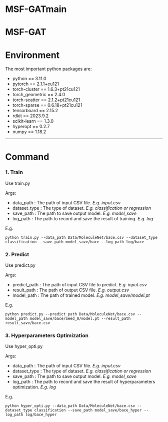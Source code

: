# MSF-GATmain

# MSF-GAT

# **Environment**

The most important python packages are:
- python == 3.11.0
- pytorch == 2.1.1+cu121
- torch-cluster == 1.6.3+pt21cu121
- torch_geometric == 2.4.0
- torch-scatter == 2.1.2+pt21cu121
- torch-sparse == 0.6.18+pt21cu121
- tensorboard == 2.15.2
- rdkit == 2023.9.2
- scikit-learn == 1.3.0
- hyperopt == 0.2.7
- numpy == 1.18.2


---
# **Command**

### **1. Train**
Use train.py

Args:
  - data_path : The path of input CSV file. *E.g. input.csv*
  - dataset_type : The type of dataset. *E.g. classification  or  regression*
  - save_path : The path to save output model. *E.g. model_save*
  - log_path : The path to record and save the result of training. *E.g. log*

E.g.

`python train.py --data_path Data/MoleculeNet/bace.csv --dataset_type classification --save_path model_save/bace --log_path log/bace`

### **2. Predict**
Use predict.py

Args:
  - predict_path : The path of input CSV file to predict. *E.g. input.csv*
  - result_path : The path of output CSV file. *E.g. output.csv*
  - model_path : The path of trained model. *E.g. model_save/model.pt*

E.g.

`python predict.py --predict_path Data/MoleculeNet/bace.csv --model_path model_save/bace/Seed_0/model.pt --result_path result_save/bace.csv`

### **3. Hyperparameters Optimization**
Use hyper_opti.py

Args:
  - data_path : The path of input CSV file. *E.g. input.csv*
  - dataset_type : The type of dataset. *E.g. classification  or  regression*
  - save_path : The path to save output model. *E.g. model_save*
  - log_path : The path to record and save the result of hyperparameters optimization. *E.g. log*

E.g.

`python hyper_opti.py --data_path Data/MoleculeNet/bace.csv --dataset_type classification --save_path model_save/bace_hyper --log_path log/bace_hyper`



